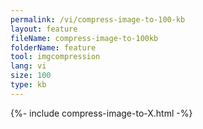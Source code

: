 ```yaml
---
permalink: /vi/compress-image-to-100-kb
layout: feature
fileName: compress-image-to-100kb
folderName: feature
tool: imgcompression
lang: vi
size: 100
type: kb
---
```


{%- include compress-image-to-X.html -%}
